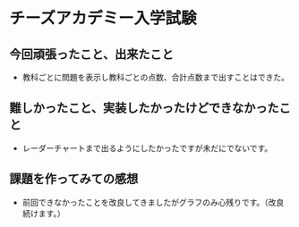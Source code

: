 # チーズアカデミー入学試験

## 今回頑張ったこと、出来たこと
- 教科ごとに問題を表示し教科ごとの点数、合計点数まで出すことはできた。

## 難しかったこと、実装したかったけどできなかったこと
- レーダーチャートまで出るようにしたかったですが未だにでないです。

## 課題を作ってみての感想
- 前回できなかったことを改良してきましたがグラフのみ心残りです。（改良続けます。）
